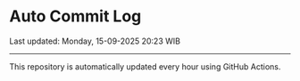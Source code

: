 # Auto Commit Log

Last updated: Monday, 15-09-2025 20:23 WIB

---

This repository is automatically updated every hour using GitHub Actions.
